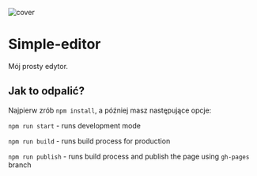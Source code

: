 ![cover](https://cotenfrontend.pl/img/cover.png)

# Simple-editor

Mój prosty edytor.

## Jak to odpalić?
Najpierw zrób `npm install`, a później masz następujące opcje:

`npm run start` - runs development mode

`npm run build` - runs build process for production

`npm run publish` - runs build process and publish the page using `gh-pages` branch


